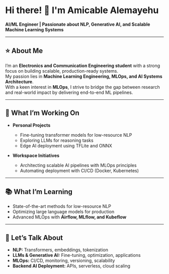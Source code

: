 # Hi there! 👋 I'm Amicable Alemayehu

**AI/ML Engineer | Passionate about NLP, Generative AI, and Scalable Machine Learning Systems**

---

## ⭐ About Me
I’m an **Electronics and Communication Engineering student** with a strong focus on building scalable, production-ready systems.  
My passion lies in **Machine Learning Engineering, MLOps, and AI Systems Architecture**.  
With a keen interest in **MLOps**, I strive to bridge the gap between research and real-world impact by delivering end-to-end ML pipelines.

---

## 🔭 What I’m Working On
- **Personal Projects**
  - Fine-tuning transformer models for low-resource NLP
  - Exploring LLMs for reasoning tasks
  - Edge AI deployment using TFLite and ONNX

- **Workspace Initiatives**
  - Architecting scalable AI pipelines with MLOps principles
  - Automating deployment with CI/CD (Docker, Kubernetes)

---

## 📚 What I’m Learning
- State-of-the-art methods for low-resource NLP  
- Optimizing large language models for production  
- Advanced MLOps with **Airflow, MLflow, and Kubeflow**

---

## 💬 Let’s Talk About
- **NLP:** Transformers, embeddings, tokenization  
- **LLMs & Generative AI:** Fine-tuning, optimization, applications  
- **MLOps:** CI/CD, monitoring, versioning, scalability  
- **Backend AI Deployment:** APIs, serverless, cloud scaling  


